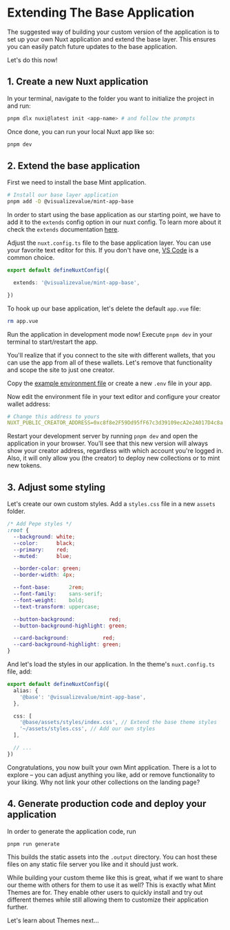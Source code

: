 # Extending The Base Application

The suggested way of building your custom version of the application is to
set up your own Nuxt application and extend the base layer. This ensures
you can easily patch future updates to the base application.

Let's do this now!

## 1. Create a new Nuxt application

In your terminal, navigate to the folder you want to initialize the project in and run:

```bash
pnpm dlx nuxi@latest init <app-name> # and follow the prompts
```

Once done, you can run your local Nuxt app like so:

```bash
pnpm dev
```

## 2. Extend the base application

First we need to install the base Mint application.

```bash
# Install our base layer application
pnpm add -D @visualizevalue/mint-app-base
```

In order to start using the base application as our starting point,
we have to add it to the `extends` config option in our nuxt config.
To learn more about it check the `extends` documentation [here](https://nuxt.com/api/nuxt-config#extends).

Adjust the `nuxt.config.ts` file to the base application layer.
You can use your favorite text editor for this. If you don't
have one, [VS Code](https://code.visualstudio.com/download) is a common choice.

```ts
export default defineNuxtConfig({

  extends: '@visualizevalue/mint-app-base',

})
```

To hook up our base application, let's delete the default `app.vue` file:

```bash
rm app.vue
```

Run the application in development mode now!
Execute `pnpm dev` in your terminal to start/restart the app.

You'll realize that if you connect to the site with different wallets,
that you can use the app from all of these wallets. Let's remove that functionality
and scope the site to just one creator.

Copy the [example environment file](https://github.com/visualizevalue/mint/blob/main/app/base/.env.example) or create a new `.env`
file in your app.

Now edit the environment file in your text editor and configure your
creator wallet address:

```yaml
# Change this address to yours
NUXT_PUBLIC_CREATOR_ADDRESS=0xc8f8e2F59Dd95fF67c3d39109ecA2e2A017D4c8a
```

Restart your development server by running `pnpm dev` and
open the application in your browser. You'll see that this new
version will always show your creator address, regardless with
which account you're logged in. Also, it will only allow you (the creator)
to deploy new collections or to mint new tokens.

## 3. Adjust some styling

Let's create our own custom styles. Add a `styles.css` file
in a new `assets` folder.

```css
/* Add Pepe styles */
:root {
  --background: white;
  --color:      black;
  --primary:    red;
  --muted:      blue;

  --border-color: green;
  --border-width: 4px;

  --font-base:      2rem;
  --font-family:    sans-serif;
  --font-weight:    bold;
  --text-transform: uppercase;

  --button-background:           red;
  --button-background-highlight: green;

  --card-background:           red;
  --card-background-highlight: green;
}
```

And let's load the styles in our application.
In the theme's `nuxt.config.ts` file, add:

```ts
export default defineNuxtConfig({
  alias: {
    '@base': '@visualizevalue/mint-app-base',
  },

  css: [
    '@base/assets/styles/index.css', // Extend the base theme styles
    '~/assets/styles.css', // Add our own styles
  ],

  // ...
})
```

Congratulations, you now built your own Mint application.
There is a lot to explore – you can adjust anything you like,
add or remove functionality to your liking. Why not link your
other collections on the landing page?

## 4. Generate production code and deploy your application

In order to generate the application code, run

```bash
pnpm run generate
```

This builds the static assets into the `.output` directory.
You can host these files on any static file server you like
and it should just work.

While building your custom theme like this is great, what if we want to
share our theme with others for them to use it as well?
This is exactly what Mint Themes are for. They enable other users to quickly
install and try out different themes while still allowing them to
customize their application further.

Let's learn about Themes next...
